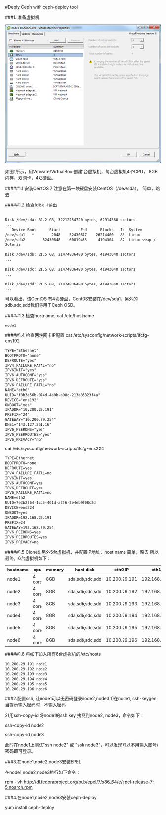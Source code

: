 #Deply Ceph with ceph-deploy tool

###1. 准备虚拟机

![图1](https://github.com/lzueclipse/learning/blob/master/ceph/day0001/1.png "图1")

如图1所示，用Vmware/VirtualBox 创建1台虚拟机，每台虚拟机4个CPU， 8GB内存，双网卡，4块硬盘。

#####1.1 安装CentOS 7
注意在第一块硬盘安装CentOS（/dev/sda）。
简单，略去

#####1.2 检查fdisk -l输出
```

Disk /dev/sda: 32.2 GB, 32212254720 bytes, 62914560 sectors
...
   Device Boot      Start         End      Blocks   Id  System
/dev/sda1   *        2048    52430847    26214400   83  Linux
/dev/sda2        52430848    60819455     4194304   82  Linux swap / Solaris

Disk /dev/sdb: 21.5 GB, 21474836480 bytes, 41943040 sectors
...

Disk /dev/sdc: 21.5 GB, 21474836480 bytes, 41943040 sectors
...

Disk /dev/sdd: 21.5 GB, 21474836480 bytes, 41943040 sectors
...
```
可以看出，该CentOS 有4块硬盘，CentOS安装在/dev/sda1，另外的sdb,sdc,sdd我们将用于Ceph OSD。


#####1.3 检查hostname, cat /etc/hostname

```
node1
```

#####1.4 检查两块网卡IP配置
cat /etc/sysconfig/network-scripts/ifcfg-ens192

```
TYPE="Ethernet"
BOOTPROTO="none"
DEFROUTE="yes"
IPV4_FAILURE_FATAL="no"
IPV6INIT="yes"
IPV6_AUTOCONF="yes"
IPV6_DEFROUTE="yes"
IPV6_FAILURE_FATAL="no"
NAME="eth0"
UUID="f8b3e56b-074d-4a0b-a98c-213a83823f4a"
DEVICE="ens192"
ONBOOT="yes"
IPADDR="10.200.29.191"
PREFIX="24"
GATEWAY="10.200.29.254"
DNS1="143.127.251.16"
IPV6_PEERDNS="yes"
IPV6_PEERROUTES="yes"
IPV6_PRIVACY="no"
```

cat /etc/sysconfig/network-scripts/ifcfg-ens224

```
TYPE=Ethernet
BOOTPROTO=none
DEFROUTE=yes
IPV4_FAILURE_FATAL=no
IPV6INIT=yes
IPV6_AUTOCONF=yes
IPV6_DEFROUTE=yes
IPV6_FAILURE_FATAL=no
NAME=eth2
UUID=7e3b2f64-1cc5-461d-a2f6-2e4eb9f08c2d
DEVICE=ens224
ONBOOT=yes
IPADDR=192.168.29.191
PREFIX=24
GATEWAY=192.168.29.254
IPV6_PEERDNS=yes
IPV6_PEERROUTES=yes
IPV6_PRIVACY=no
```

#####1.5 Clone出另外5台虚拟机，并配置IP地址，host name
简单，略去
所以最终，6台虚拟机如下：

| hostname   | cpu     | memory   | hard disk       | eth0 IP        | eth1 IP        |
| ---------- | ------- | -------- | --------------- | -------------- | -------------- |
| node1      | 4 core  | 8GB      | sda,sdb,sdc,sdd | 10.200.29.191  | 192.168.29.191 |
| node2      | 4 core  | 8GB      | sda,sdb,sdc,sdd | 10.200.29.192  | 192.168.29.192 |
| node3      | 4 core  | 8GB      | sda,sdb,sdc,sdd | 10.200.29.193  | 192.168.29.193 |
| node4      | 4 core  | 8GB      | sda,sdb,sdc,sdd | 10.200.29.194  | 192.168.29.194 |
| node5      | 4 core  | 8GB      | sda,sdb,sdc,sdd | 10.200.29.195  | 192.168.29.195 |
| node6      | 4 core  | 8GB      | sda,sdb,sdc,sdd | 10.200.29.196  | 192.168.29.196 |

#####1.6 将如下加入所有6台虚拟机的/etc/hosts

```
10.200.29.191 node1
10.200.29.192 node2
10.200.29.193 node3
10.200.29.194 node4
10.200.29.195 node5
10.200.29.196 node6
```

###2.配置ssh, 让node1可以无密码登录node2,node3
1)在node1, ssh-keygen, 当提示输入密码时，不输入密码

2)用ssh-copy-id 将node1的ssh key 拷贝到node2, node3，命令如下：

ssh-copy-id node2

ssh-copy-id node3

此时在node1上测试"ssh node2" 或 "ssh node3"，可以发现可以不用输入账号/密码即可登录。

###3.在node1,node2,node3安装EPEL

在node1,node2,node3执行如下命令：

rpm -ivh http://dl.fedoraproject.org/pub/epel/7/x86_64/e/epel-release-7-5.noarch.rpm

###4.在node1,node2,node3安装ceph-deploy

yum install ceph-deploy


